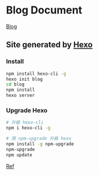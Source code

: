 # Blog Document

[Blog](https://yatinglo.github.io)

## Site generated by [Hexo](https://hexo.io/)

### Install

```sh
npm install hexo-cli -g
hexo init blog
cd blog
npm install
hexo server
```

### Upgrade Hexo

```sh
# 升級 hexo-cli
npm i hexo-cli -g

# 用 npm-upgrade 升級 hexo
npm install -g npm-upgrade
npm-upgrade
npm update
```

[Ref](https://feifacunzai.github.io/2020/06/29/Hexo-%E7%B4%80%E9%8C%84%E6%9B%B4%E6%96%B0%E9%81%8E%E7%A8%8B/)
